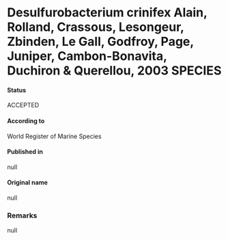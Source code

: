 Desulfurobacterium crinifex Alain, Rolland, Crassous, Lesongeur, Zbinden, Le Gall, Godfroy, Page, Juniper, Cambon-Bonavita, Duchiron & Querellou, 2003 SPECIES
=======

#### Status
ACCEPTED

#### According to
World Register of Marine Species

#### Published in
null

#### Original name
null

### Remarks
null